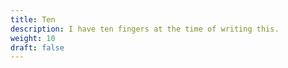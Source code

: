 ```yaml
---
title: Ten
description: I have ten fingers at the time of writing this.
weight: 10
draft: false
---
```


